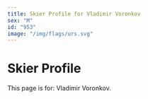 ```yaml
---
title: Skier Profile for Vladimir Voronkov
sex: "M"
id: "953"
image: "/img/flags/urs.svg" 
---
```


# Skier Profile

This page is for: Vladimir Voronkov.
    